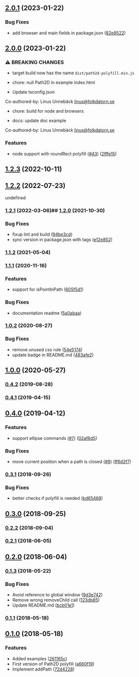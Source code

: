 ## [2.0.1](https://github.com/nilzona/path2d-polyfill/compare/v2.0.0...v2.0.1) (2023-01-22)

### Bug Fixes

- add browser and main fields in package.json ([82e8522](https://github.com/nilzona/path2d-polyfill/commit/82e8522b17c750cc06dbade1e7022ffea312fd5d))

## [2.0.0](https://github.com/nilzona/path2d-polyfill/compare/v1.2.3...v2.0.0) (2023-01-22)

### ⚠ BREAKING CHANGES

- target build now has the name `dist/path2d-polyfill.min.js`

- chore: null Path2D in example index.html

- Update tsconfig.json

Co-authored-by: Linus Unnebäck <linus@folkdatorn.se>

- chore: build for node and browsers

- docs: update doc example

Co-authored-by: Linus Unnebäck <linus@folkdatorn.se>

### Features

- node support with roundRect polyfill ([#43](https://github.com/nilzona/path2d-polyfill/issues/43)) ([2fffe15](https://github.com/nilzona/path2d-polyfill/commit/2fffe15a76e7adac50beacc0f9587d5b3cc71485))

## [1.2.3](https://github.com/nilzona/path2d-polyfill/compare/v1.2.2...v1.2.3) (2022-10-11)

## [1.2.2](https://github.com/nilzona/path2d-polyfill/compare/v1.2.1...v1.2.2) (2022-07-23)

undefined

### [1.2.1](https://github.com/nilzona/path2d-polyfill/compare/v1.2.0...v1.2.1) (2022-03-06)## [1.2.0](https://github.com/nilzona/path2d-polyfill/compare/v1.1.8...v1.2.0) (2021-10-30)

### Bug Fixes

- fixup lint and build ([94be3cd](https://github.com/nilzona/path2d-polyfill/commit/94be3cd38a58f83efc403a58380ff3c23b4f18bf))
- sync version in package.json with tags ([e12e852](https://github.com/nilzona/path2d-polyfill/commit/e12e852ffb13034fa13efd5112c59b6b13a46013))

### [1.1.2](https://github.com/nilzona/path2d-polyfill/compare/v1.1.8...v1.2.0) (2021-05-04)

### [1.1.1](https://github.com/nilzona/path2d-polyfill/compare/v1.1.8...v1.2.0) (2020-11-16)

### Features

- support for isPointInPath ([605f5d1](https://github.com/nilzona/path2d-polyfill/commit/605f5d188812e472575ccbaba351b9bbc58d3677))

### Bug Fixes

- documentation readme ([5a0abaa](https://github.com/nilzona/path2d-polyfill/commit/5a0abaab6976f10c57ac83e6f6481ed425ac940e))

### [1.0.2](https://github.com/nilzona/path2d-polyfill/compare/v1.1.8...v1.2.0) (2020-08-27)

### Bug Fixes

- remove unused css rule ([54e5174](https://github.com/nilzona/path2d-polyfill/commit/54e5174c64f6e84ef891d8830c828efc45c73b93))
- update badge in README.md ([483afe2](https://github.com/nilzona/path2d-polyfill/commit/483afe2b3440083bbb0c3dae74510959055d0f86))

## [1.0.0](https://github.com/nilzona/path2d-polyfill/compare/v1.1.8...v1.2.0) (2020-05-27)

### [0.4.2](https://github.com/nilzona/path2d-polyfill/compare/v1.1.8...v1.2.0) (2019-08-28)

### [0.4.1](https://github.com/nilzona/path2d-polyfill/compare/v1.1.8...v1.2.0) (2019-04-15)

## [0.4.0](https://github.com/nilzona/path2d-polyfill/compare/v1.1.8...v1.2.0) (2019-04-12)

### Features

- support ellipse commands ([#7](https://github.com/nilzona/path2d-polyfill/issues/7)) ([02af6d5](https://github.com/nilzona/path2d-polyfill/commit/02af6d55365b8ef70b8eecad88b913e71ae191b2))

### Bug Fixes

- move current position when a path is closed ([#9](https://github.com/nilzona/path2d-polyfill/issues/9)) ([ff6d2f7](https://github.com/nilzona/path2d-polyfill/commit/ff6d2f770f9895be2ac2e947697b8f76e488cb37))

### [0.3.1](https://github.com/nilzona/path2d-polyfill/compare/v1.1.8...v1.2.0) (2018-09-26)

### Bug Fixes

- better checks if polyfill is needed ([bd65468](https://github.com/nilzona/path2d-polyfill/commit/bd654681662530d19a0958db22c5990424fb77f2))

## [0.3.0](https://github.com/nilzona/path2d-polyfill/compare/v1.1.8...v1.2.0) (2018-09-25)

### [0.2.2](https://github.com/nilzona/path2d-polyfill/compare/v1.1.8...v1.2.0) (2018-09-04)

### [0.2.1](https://github.com/nilzona/path2d-polyfill/compare/v1.1.8...v1.2.0) (2018-06-05)

## [0.2.0](https://github.com/nilzona/path2d-polyfill/compare/v1.1.8...v1.2.0) (2018-06-04)

### [0.1.3](https://github.com/nilzona/path2d-polyfill/compare/v1.1.8...v1.2.0) (2018-05-22)

### Bug Fixes

- Avoid reference to global window ([9d3e742](https://github.com/nilzona/path2d-polyfill/commit/9d3e74241eb0652afe22d34523f10f3a3837e179))
- Remove wrong removeChild call ([123db85](https://github.com/nilzona/path2d-polyfill/commit/123db8571ff8b1b6c2fa917b513c74f8215acc37))
- Update README.md ([bcb01e1](https://github.com/nilzona/path2d-polyfill/commit/bcb01e153add2dccf95adaced13646e871086a3a))

### [0.1.1](https://github.com/nilzona/path2d-polyfill/compare/v1.1.8...v1.2.0) (2018-05-18)

## [0.1.0](https://github.com/nilzona/path2d-polyfill/compare/v1.1.8...v1.2.0) (2018-05-18)

### Features

- Added examples ([261165c](https://github.com/nilzona/path2d-polyfill/commit/261165cfb0ea3a9910624f719a34a3596f1791d0))
- First version of Path2D polyfill ([a660f19](https://github.com/nilzona/path2d-polyfill/commit/a660f194f416785a40d8d7f5ad451bb54cec15c3))
- Implement addPath ([72d4228](https://github.com/nilzona/path2d-polyfill/commit/72d4228bd6c4dda64fa957ab80e49bd7c7677d8f))
